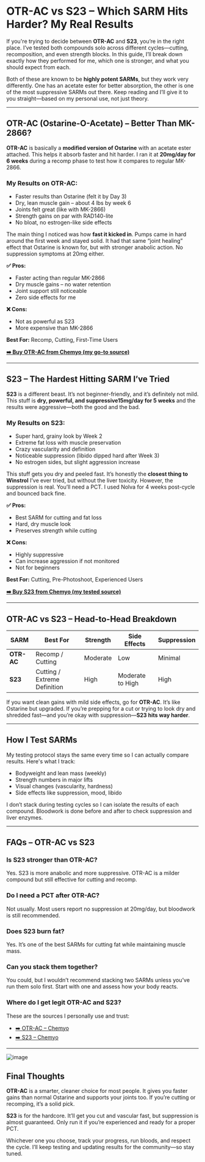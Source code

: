 <!-- OTR-AC vs S23 Article in WordPress HTML -->

<h1>OTR-AC vs S23 – Which SARM Hits Harder? My Real Results</h1>

<p>If you're trying to decide between <strong>OTR-AC</strong> and <strong>S23</strong>, you’re in the right place. I’ve tested both compounds solo across different cycles—cutting, recomposition, and even strength blocks. In this guide, I’ll break down exactly how they performed for me, which one is stronger, and what you should expect from each.</p>

<p>Both of these are known to be <strong>highly potent SARMs</strong>, but they work very differently. One has an acetate ester for better absorption, the other is one of the most suppressive SARMs out there. Keep reading and I’ll give it to you straight—based on my personal use, not just theory.</p>

<hr />

<h2>OTR-AC (Ostarine-O-Acetate) – Better Than MK-2866?</h2>

<p><strong>OTR-AC</strong> is basically a <strong>modified version of Ostarine</strong> with an acetate ester attached. This helps it absorb faster and hit harder. I ran it at <strong>20mg/day for 6 weeks</strong> during a recomp phase to test how it compares to regular MK-2866.</p>

<h3>My Results on OTR-AC:</h3>
<ul>
  <li>Faster results than Ostarine (felt it by Day 3)</li>
  <li>Dry, lean muscle gain – about 4 lbs by week 6</li>
  <li>Joints felt great (like with MK-2866)</li>
  <li>Strength gains on par with RAD140-lite</li>
  <li>No bloat, no estrogen-like side effects</li>
</ul>

<p>The main thing I noticed was how <strong>fast it kicked in</strong>. Pumps came in hard around the first week and stayed solid. It had that same “joint healing” effect that Ostarine is known for, but with stronger anabolic action. No suppression symptoms at 20mg either.</p>

<p><strong>✅ Pros:</strong></p>
<ul>
  <li>Faster acting than regular MK-2866</li>
  <li>Dry muscle gains – no water retention</li>
  <li>Joint support still noticeable</li>
  <li>Zero side effects for me</li>
</ul>

<p><strong>❌ Cons:</strong></p>
<ul>
  <li>Not as powerful as S23</li>
  <li>More expensive than MK-2866</li>
</ul>

<p><strong>Best For:</strong> Recomp, Cutting, First-Time Users</p>

<p><a href="https://www.chemyo.com/product/otr-ac-solution/?campaign=github&ref=166" target="_blank" rel="noopener"><strong>➡️ Buy OTR-AC from Chemyo (my go-to source)</strong></a></p>

<hr />

<h2>S23 – The Hardest Hitting SARM I’ve Tried</h2>

<p><strong>S23</strong> is a different beast. It’s not beginner-friendly, and it’s definitely not mild. This stuff is <strong>dry, powerful, and suppressive</strong. I used it during a mini-cut at <strong>15mg/day for 5 weeks</strong> and the results were aggressive—both the good and the bad.</p>

<h3>My Results on S23:</h3>
<ul>
  <li>Super hard, grainy look by Week 2</li>
  <li>Extreme fat loss with muscle preservation</li>
  <li>Crazy vascularity and definition</li>
  <li>Noticeable suppression (libido dipped hard after Week 3)</li>
  <li>No estrogen sides, but slight aggression increase</li>
</ul>

<p>This stuff gets you dry and peeled fast. It’s honestly the <strong>closest thing to Winstrol</strong> I’ve ever tried, but without the liver toxicity. However, the suppression is real. You’ll need a PCT. I used Nolva for 4 weeks post-cycle and bounced back fine.</p>

<p><strong>✅ Pros:</strong></p>
<ul>
  <li>Best SARM for cutting and fat loss</li>
  <li>Hard, dry muscle look</li>
  <li>Preserves strength while cutting</li>
</ul>

<p><strong>❌ Cons:</strong></p>
<ul>
  <li>Highly suppressive</li>
  <li>Can increase aggression if not monitored</li>
  <li>Not for beginners</li>
</ul>

<p><strong>Best For:</strong> Cutting, Pre-Photoshoot, Experienced Users</p>

<p><a href="https://www.chemyo.com/s23/?campaign=github&ref=166" target="_blank" rel="noopener"><strong>➡️ Buy S23 from Chemyo (my tested source)</strong></a></p>

<hr />

<h2>OTR-AC vs S23 – Head-to-Head Breakdown</h2>

<table>
  <thead>
    <tr>
      <th>SARM</th>
      <th>Best For</th>
      <th>Strength</th>
      <th>Side Effects</th>
      <th>Suppression</th>
    </tr>
  </thead>
  <tbody>
    <tr>
      <td><strong>OTR-AC</strong></td>
      <td>Recomp / Cutting</td>
      <td>Moderate</td>
      <td>Low</td>
      <td>Minimal</td>
    </tr>
    <tr>
      <td><strong>S23</strong></td>
      <td>Cutting / Extreme Definition</td>
      <td>High</td>
      <td>Moderate to High</td>
      <td>High</td>
    </tr>
  </tbody>
</table>

<p>If you want clean gains with mild side effects, go for <strong>OTR-AC</strong>. It’s like Ostarine but upgraded. If you’re prepping for a cut or trying to look dry and shredded fast—and you’re okay with suppression—<strong>S23 hits way harder</strong>.</p>

<hr />

<h2>How I Test SARMs</h2>

<p>My testing protocol stays the same every time so I can actually compare results. Here's what I track:</p>
<ul>
  <li>Bodyweight and lean mass (weekly)</li>
  <li>Strength numbers in major lifts</li>
  <li>Visual changes (vascularity, hardness)</li>
  <li>Side effects like suppression, mood, libido</li>
</ul>

<p>I don’t stack during testing cycles so I can isolate the results of each compound. Bloodwork is done before and after to check suppression and liver enzymes.</p>

<hr />

<h2>FAQs – OTR-AC vs S23</h2>

<h3>Is S23 stronger than OTR-AC?</h3>
<p>Yes. S23 is more anabolic and more suppressive. OTR-AC is a milder compound but still effective for cutting and recomp.</p>

<h3>Do I need a PCT after OTR-AC?</h3>
<p>Not usually. Most users report no suppression at 20mg/day, but bloodwork is still recommended.</p>

<h3>Does S23 burn fat?</h3>
<p>Yes. It’s one of the best SARMs for cutting fat while maintaining muscle mass.</p>

<h3>Can you stack them together?</h3>
<p>You could, but I wouldn’t recommend stacking two SARMs unless you’ve run them solo first. Start with one and assess how your body reacts.</p>

<h3>Where do I get legit OTR-AC and S23?</h3>
<p>These are the sources I personally use and trust:</p>
<ul>
  <li><a href="https://www.chemyo.com/product/otr-ac-solution/?campaign=github&ref=166" target="_blank">➡️ OTR-AC – Chemyo</a></li>
  <li><a href="https://www.chemyo.com/s23/?campaign=github&ref=166" target="_blank">➡️ S23 – Chemyo</a></li>
</ul>

<hr />

![image](https://github.com/user-attachments/assets/50c00046-5c57-4d24-a9e3-666e1ac58b2f)

<h2>Final Thoughts</h2>

<p><strong>OTR-AC</strong> is a smarter, cleaner choice for most people. It gives you faster gains than normal Ostarine and supports your joints too. If you’re cutting or recomping, it’s a solid pick.</p>

<p><strong>S23</strong> is for the hardcore. It’ll get you cut and vascular fast, but suppression is almost guaranteed. Only run it if you’re experienced and ready for a proper PCT.</p>

<p>Whichever one you choose, track your progress, run bloods, and respect the cycle. I’ll keep testing and updating results for the community—so stay tuned.</p>
